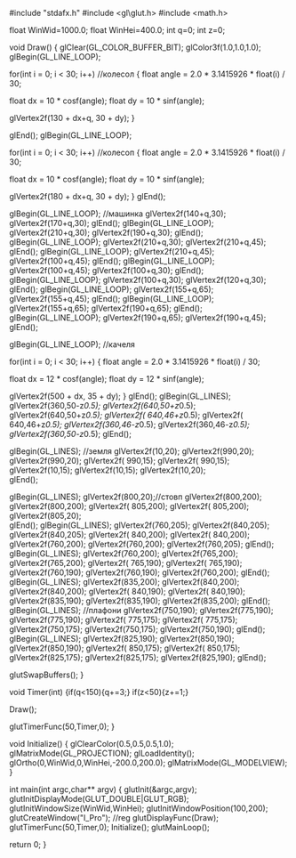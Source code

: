 #include "stdafx.h"
#include <gl\glut.h>
#include <math.h>


float WinWid=1000.0;
float WinHei=400.0;
int q=0;
int z=0;



void Draw()
{
glClear(GL_COLOR_BUFFER_BIT);
glColor3f(1.0,1.0,1.0);
glBegin(GL_LINE_LOOP); 

 for(int i = 0; i < 30; i++) //колесол
 { 
  float angle = 2.0 * 3.1415926 * float(i) / 30; 

  float dx = 10 * cosf(angle);
  float dy = 10 * sinf(angle);

  glVertex2f(130 + dx+q, 30 + dy);
}

 glEnd(); 
 glBegin(GL_LINE_LOOP); 

 for(int i = 0; i < 30; i++) //колесоп
 { 
  float angle = 2.0 * 3.1415926 * float(i) / 30; 

  float dx = 10 * cosf(angle);
  float dy = 10 * sinf(angle);

  glVertex2f(180 + dx+q, 30 + dy);
} glEnd();

  glBegin(GL_LINE_LOOP); //машинка
  glVertex2f(140+q,30);
   glVertex2f(170+q,30);
    glEnd(); 
glBegin(GL_LINE_LOOP);
glVertex2f(210+q,30);
   glVertex2f(190+q,30);
glEnd(); 
glBegin(GL_LINE_LOOP);
glVertex2f(210+q,30);
glVertex2f(210+q,45);
  glEnd(); 
glBegin(GL_LINE_LOOP);
glVertex2f(210+q,45);
glVertex2f(100+q,45); 
 glEnd(); 
 glBegin(GL_LINE_LOOP);
glVertex2f(100+q,45);
   glVertex2f(100+q,30);
glEnd(); 
glBegin(GL_LINE_LOOP);
glVertex2f(100+q,30);
   glVertex2f(120+q,30);
glEnd(); 
glBegin(GL_LINE_LOOP);
glVertex2f(155+q,65);
   glVertex2f(155+q,45);
glEnd(); 
glBegin(GL_LINE_LOOP);
glVertex2f(155+q,65);
   glVertex2f(190+q,65);
glEnd();
glBegin(GL_LINE_LOOP);
glVertex2f(190+q,65);
   glVertex2f(190+q,45);
glEnd();

glBegin(GL_LINE_LOOP); //качеля

 for(int i = 0; i < 30; i++) 
 { 
  float angle = 2.0 * 3.1415926 * float(i) / 30; 

  float dx = 12 * cosf(angle);
  float dy = 12 * sinf(angle);

  glVertex2f(500 + dx, 35 + dy);
} glEnd();
 glBegin(GL_LINES); 
  glVertex2f(360,50-z*0.5);
  glVertex2f(640,50+z*0.5);
  glVertex2f(640,50+z*0.5);
  glVertex2f( 640,46+z*0.5);
  glVertex2f( 640,46+z*0.5);
  glVertex2f(360,46-z*0.5);
  glVertex2f(360,46-z*0.5);
  glVertex2f(360,50-z*0.5); 
  glEnd();

glBegin(GL_LINES);  //земля
  glVertex2f(10,20);
  glVertex2f(990,20);
  glVertex2f(990,20);
  glVertex2f( 990,15);
  glVertex2f( 990,15);
  glVertex2f(10,15);
  glVertex2f(10,15);
  glVertex2f(10,20);  
 glEnd();

glBegin(GL_LINES);
   glVertex2f(800,20);//стовп
  glVertex2f(800,200);
  glVertex2f(800,200);
  glVertex2f( 805,200);
  glVertex2f( 805,200);
  glVertex2f(805,20);   
glEnd();
glBegin(GL_LINES); 
  glVertex2f(760,205);
  glVertex2f(840,205);
  glVertex2f(840,205);
  glVertex2f( 840,200);
  glVertex2f( 840,200);
  glVertex2f(760,200);
  glVertex2f(760,200);
  glVertex2f(760,205); 
  glEnd();
glBegin(GL_LINES); 
  glVertex2f(760,200);
  glVertex2f(765,200);
  glVertex2f(765,200);
  glVertex2f( 765,190);
  glVertex2f( 765,190);
  glVertex2f(760,190);
  glVertex2f(760,190);
  glVertex2f(760,200); 
  glEnd();
glBegin(GL_LINES); 
  glVertex2f(835,200);
  glVertex2f(840,200);
  glVertex2f(840,200);
  glVertex2f( 840,190);
  glVertex2f( 840,190);
  glVertex2f(835,190);
  glVertex2f(835,190);
  glVertex2f(835,200); 
  glEnd();
  glBegin(GL_LINES); //плафони 
  glVertex2f(750,190);
  glVertex2f(775,190);
  glVertex2f(775,190);
  glVertex2f( 775,175);
  glVertex2f( 775,175);
  glVertex2f(750,175);
  glVertex2f(750,175);
  glVertex2f(750,190); 
    glEnd();
  glBegin(GL_LINES); 
  glVertex2f(825,190);
  glVertex2f(850,190);
  glVertex2f(850,190);
  glVertex2f( 850,175);
  glVertex2f( 850,175);
  glVertex2f(825,175);
  glVertex2f(825,175);
  glVertex2f(825,190); 
    glEnd();
	
	

glutSwapBuffers();
}

void Timer(int)
{if(q<150){q+=3;}
if(z<50){z+=1;}

Draw();


glutTimerFunc(50,Timer,0);
}

void Initialize()
{
glClearColor(0.5,0.5,0.5,1.0);
glMatrixMode(GL_PROJECTION);
glLoadIdentity();
glOrtho(0,WinWid,0,WinHei,-200.0,200.0);
glMatrixMode(GL_MODELVIEW);
}

int main(int argc,char** argv)
{
glutInit(&argc,argv);
glutInitDisplayMode(GLUT_DOUBLE|GLUT_RGB);
glutInitWindowSize(WinWid,WinHei);
glutInitWindowPosition(100,200);
glutCreateWindow("I_Pro");
//reg
glutDisplayFunc(Draw);
glutTimerFunc(50,Timer,0);
Initialize();
glutMainLoop();

return 0;
}
